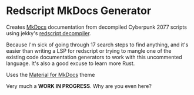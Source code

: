 # Redscript MkDocs Generator

Creates [MkDocs](https://www.mkdocs.org/) documentation from decompiled Cyberpunk 2077 scripts using jekky's [redscript decompiler](https://github.com/jac3km4/redscript).

Because I'm sick of going through 17 search steps to find anything, and it's easier than writing a LSP for redscript or trying to mangle one of the existing code documentation generators to work with this uncommented language. It's also a good excuse to learn more Rust.

Uses the [Material for MkDocs](https://squidfunk.github.io/mkdocs-material/) theme

Very much a **WORK IN PROGRESS**. Why are you even here?
